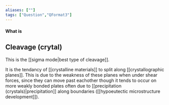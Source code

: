 ```yaml
---
aliases: [""]
tags: ["Question","QFormat3"]
---
```


#### What is
## Cleavage (crytal)
This is the [[sigma mode|best type of cleavage]].

It is the tendancy of [[crystalline materials]] to split along [[crystallographic planes]]. This is due to the weakness of these planes when under shear forces, since they can move past eachother though it tends to occur on more weakly bonded plates often due to [[precipitation (crystals)|precipitation]] along boundaries ([[hypoeutectic microstructure development]]).